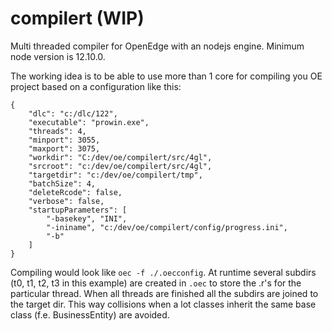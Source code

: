 # compilert (WIP)
Multi threaded compiler for OpenEdge with an nodejs engine. Minimum node version is 12.10.0.

The working idea is to be able to use more than 1 core for compiling you OE project based on a configuration like this:
```
{
    "dlc": "c:/dlc/122",
    "executable": "prowin.exe",
    "threads": 4,
    "minport": 3055,
    "maxport": 3075,
    "workdir": "C:/dev/oe/compilert/src/4gl",
    "srcroot": "c:/dev/oe/compilert/src/4gl",
    "targetdir": "c:/dev/oe/compilert/tmp",
    "batchSize": 4,
    "deleteRcode": false,
    "verbose": false,
    "startupParameters": [
        "-basekey", "INI",
        "-ininame", "c:/dev/oe/compilert/config/progress.ini",
        "-b"
    ]
}
```
Compiling would look like `oec -f ./.oecconfig`. At runtime several subdirs (t0, t1, t2, t3 in this example) are created in `.oec` to store the .r's for the particular thread. When all threads are finished all the subdirs are joined to the target dir. This way collisions when a lot classes inherit the same base class (f.e. BusinessEntity) are avoided.    
